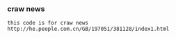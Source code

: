 ### craw news
    this code is for craw news
    http://he.people.com.cn/GB/197051/381128/index1.html